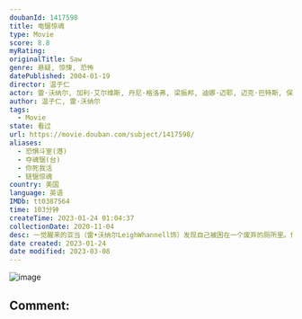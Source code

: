 ```yaml
---
doubanId: 1417598
title: 电锯惊魂
type: Movie
score: 8.8
myRating: 
originalTitle: Saw
genre: 悬疑, 惊悚, 恐怖
datePublished: 2004-01-19
director: 温子仁
actor: 雷·沃纳尔, 加利·艾尔维斯, 丹尼·格洛弗, 梁振邦, 迪娜·迈耶, 迈克·巴特斯, 保罗·古德勒支, 迈克尔·爱默生, 本尼托·马丁内斯, 肖妮·史密斯, 麦肯兹·韦加, 莫妮卡·波特, 耐德·巴拉米, 亚丽姗德拉·全, 托宾·贝尔, 汉斯·雷斯, 奥伦·科尔斯
author: 温子仁, 雷·沃纳尔
tags:
  - Movie
state: 看过
url: https://movie.douban.com/subject/1417598/
aliases:
  - 恐惧斗室(港)
  - 夺魂锯(台)
  - 你死我活
  - 链锯惊魂
country: 美国
language: 英语
IMDb: tt0387564
time: 103分钟
createTime: 2023-01-24 01:04:37
collectionDate: 2020-11-04
desc: 一觉醒来的亚当（雷•沃纳尔LeighWhannell饰）发现自己被困在一个废弃的厕所里。他的对面是同样命运的劳伦斯（加利•艾尔维斯CaryElwes饰）——他们被人用铁链绑住了腿，并吃惊发现...
date created: 2023-01-24
date modified: 2023-03-08
---
```


![image](p726839485.jpg)

Comment:
---
